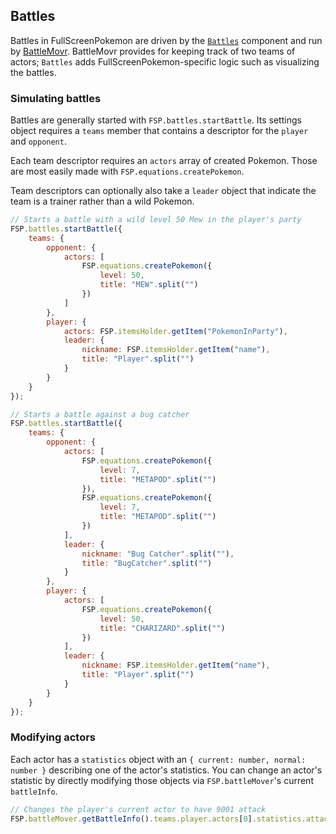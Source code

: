 ## Battles

Battles in FullScreenPokemon are driven by the [`Battles`](../src/components/Battles.ts) component and run by [BattleMovr](https://github.com/FullScreenShenanigans/FullScreenPokemon).
BattleMovr provides for keeping track of two teams of actors; `Battles` adds FullScreenPokemon-specific logic such as visualizing the battles.

### Simulating battles

Battles are generally started with `FSP.battles.startBattle`.
Its settings object requires a `teams` member that contains a descriptor for the `player` and `opponent`.

Each team descriptor requires an `actors` array of created Pokemon.
Those are most easily made with `FSP.equations.createPokemon`.

Team descriptors can optionally also take a `leader` object that indicate the team is a trainer rather than a wild Pokemon.


```javascript
// Starts a battle with a wild level 50 Mew in the player's party
FSP.battles.startBattle({
    teams: {
        opponent: {
            actors: [
                FSP.equations.createPokemon({
                    level: 50,
                    title: "MEW".split("")
                })
            ]
        },
        player: {
            actors: FSP.itemsHolder.getItem("PokemonInParty"),
            leader: {
                nickname: FSP.itemsHolder.getItem("name"),
                title: "Player".split("")
            }
        }
    }
});
```

```javascript
// Starts a battle against a bug catcher
FSP.battles.startBattle({
    teams: {
        opponent: {
            actors: [
                FSP.equations.createPokemon({
                    level: 7,
                    title: "METAPOD".split("")
                }),
                FSP.equations.createPokemon({
                    level: 7,
                    title: "METAPOD".split("")
                })
            ],
            leader: {
                nickname: "Bug Catcher".split(""),
                title: "BugCatcher".split("")
            }
        },
        player: {
            actors: [
                FSP.equations.createPokemon({
                    level: 50,
                    title: "CHARIZARD".split("")
                })
            ],
            leader: {
                nickname: FSP.itemsHolder.getItem("name"),
                title: "Player".split("")
            }
        }
    }
});
```

### Modifying actors

Each actor has a `statistics` object with an `{ current: number, normal: number }` describing one of the actor's statistics.
You can change an actor's statistic by directly modifying those objects via `FSP.battleMover`'s current `battleInfo`.

```javascript
// Changes the player's current actor to have 9001 attack
FSP.battleMover.getBattleInfo().teams.player.actors[0].statistics.attack.current = 9001;
```

